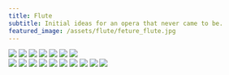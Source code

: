 ```yaml
---
title: Flute
subtitle: Initial ideas for an opera that never came to be.
featured_image: /assets/flute/feture_flute.jpg
---
```


<div class="gallery" data-columns="2">
	<img src="/assets/flute/layout_07.png">
	<img src="/assets/flute/layout_01.png">
	<img src="/assets/flute/layout_02.png">
	<img src="/assets/flute/layout_03.png">
	<img src="/assets/flute/layout_04.png">
	<img src="/assets/flute/layout_05.png">
	<img src="/assets/flute/layout_06.png">
</div>

<div style="padding:0 0 0 0;position:relative;"><iframe src="https://player.vimeo.com/video/1030893745?title=0&amp;byline=0&amp;portrait=0&amp;badge=0&amp;autopause=0&amp;player_id=0&amp;app_id=58479" frameborder="0" allow="autoplay; fullscreen; picture-in-picture; clipboard-write" style="position:absolute;top:0;left:0;width:100%;height:100%;" title="Flute"></iframe></div><script src="https://player.vimeo.com/api/player.js"></script>

<div class="gallery" data-columns="2">
	<img src="assets/flute/mat_09.jpg">
	<img src="assets/flute/mat_00.jpg">
	<img src="assets/flute/mat_01.jpg">
	<img src="assets/flute/mat_02.jpg">
	<img src="assets/flute/mat_05.jpg">
	<img src="assets/flute/mat_06.jpg">
	<img src="assets/flute/mat_07.jpg">
	<img src="assets/flute/mat_08.png">
	<img src="assets/flute/dark_01.png">
	<img src="assets/flute/dark_02.png">    
</div>
















